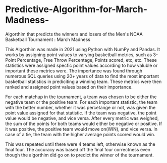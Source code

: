 # Predictive-Algorithm-for-March-Madness-
Algorthim that predicts the winners and losers of the Men's NCAA Basketball Tournament : March Madness

This Algorthim was made in 2021 using Python with NumPy and Pandas.
It works by assigning point values to varying basketball metrics, such as 3-Point Percentage, Free Throw Percentage, Points scored, etc, etc.
These statistics were assigned specfic point values according to how valuble or important these metrics were.
The importance was found through numerous SQL queries using 20+ years of data to find the most important basketball statistics in prediciting a winning team.
These metrics were then ranked and assigned point values based on their importance.

For each matchup in the tournament, a team was chosen to be either the negative team or the positive team. 
For each important statistic, the team with the better number, whether it was percetange or not, was given the point value assigned for that statistic.
If the team was negative, the point value would be negative, and vice versa.
After every metric was weighed, the sum of the points for both teams would either be negative or positive.
If it was positive, the positive team would move on(WIN), and vice versa.
In case of a tie, the team with the higher average points scored would win.

This was repeated until there were 4 teams left, otherwise known as the final four.
The accuracy was based off the final four correctness even though the algorthim did go on to predict the winner of the tournament.

